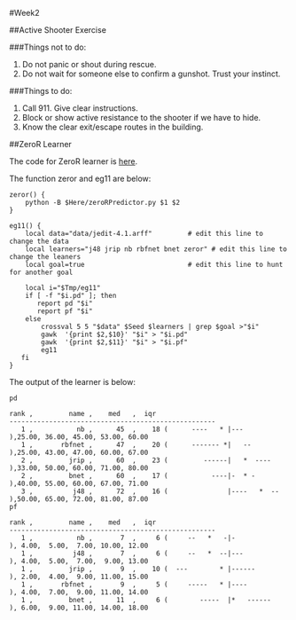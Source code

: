 #Week2

##Active Shooter Exercise

###Things not to do: 
1. Do not panic or shout during rescue.
2. Do not wait for someone else to confirm a gunshot. Trust your instinct.  

###Things to do: 
1. Call 911. Give clear instructions.
2. Block or show active resistance to the shooter if we have to hide.
3. Know the clear exit/escape routes in the building.
 
##ZeroR Learner

The code for ZeroR learner is [here](https://github.com/madi031/fss16ma/blob/master/code/2/zeroRPredictor.py).

The function zeror and eg11 are below:
```
zeror() {
	python -B $Here/zeroRPredictor.py $1 $2
}

eg11() {
    local data="data/jedit-4.1.arff"         # edit this line to change the data
    local learners="j48 jrip nb rbfnet bnet zeror" # edit this line to change the leaners
    local goal=true                          # edit this line to hunt for another goal
    
    local i="$Tmp/eg11"
    if [ -f "$i.pd" ]; then
       report pd "$i"
       report pf "$i"
    else
        crossval 5 5 "$data" $Seed $learners | grep $goal >"$i"
        gawk  '{print $2,$10}' "$i" > "$i.pd"
        gawk  '{print $2,$11}' "$i" > "$i.pf"
        eg11
   fi
}
```
The output of the learner is below:
```
pd

rank ,         name ,    med   ,  iqr 
----------------------------------------------------
   1 ,           nb ,      45  ,    18 (      ----   * |---           ),25.00, 36.00, 45.00, 53.00, 60.00
   1 ,       rbfnet ,      47  ,    20 (      ------- *|   --         ),25.00, 43.00, 47.00, 60.00, 67.00
   2 ,         jrip ,      60  ,    23 (         ------|   *  ----    ),33.00, 50.00, 60.00, 71.00, 80.00
   2 ,         bnet ,      60  ,    17 (           ----|-  * -        ),40.00, 55.00, 60.00, 67.00, 71.00
   3 ,          j48 ,      72  ,    16 (               |----   *  --  ),50.00, 65.00, 72.00, 81.00, 87.00
pf

rank ,         name ,    med   ,  iqr 
----------------------------------------------------
   1 ,           nb ,       7  ,     6 (     --   *   -|-             ), 4.00,  5.00,  7.00, 10.00, 12.00
   1 ,          j48 ,       7  ,     6 (     --   *  --|---           ), 4.00,  5.00,  7.00,  9.00, 13.00
   1 ,         jrip ,       9  ,    10 (  ---        * |------        ), 2.00,  4.00,  9.00, 11.00, 15.00
   1 ,       rbfnet ,       9  ,     5 (     -----   * |----          ), 4.00,  7.00,  9.00, 11.00, 14.00
   1 ,         bnet ,      11  ,     6 (        -----  |*   ------    ), 6.00,  9.00, 11.00, 14.00, 18.00
   
```
